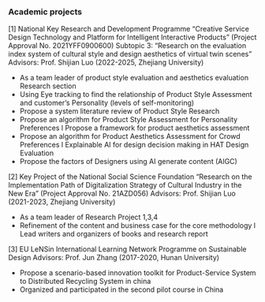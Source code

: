 ### Academic projects
[1] National Key Research and Development Programme “Creative Service Design Technology and Platform for Intelligent Interactive Products” (Project Approval No. 2021YFF0900600) Subtopic 3: “Research on the evaluation index system of cultural style and design aesthetics of virtual twin scenes”
Advisors: Prof. Shijian Luo (2022-2025, Zhejiang University)
- As a team leader of product style evaluation and aesthetics evaluation Research section
- Using Eye tracking to find the relationship of Product Style Assessment and customer’s Personality (levels of self-monitoring)
- Propose a system literature review of Product Style Research
- Propose an algorithm for Product Style Assessment for Personality Preferences l Propose a framework for product aesthetics assessment
- Propose an algorithm for Product Aesthetics Assessment for Crowd Preferences l Explainable AI for design decision making in HAT Design Evaluation
- Propose the factors of Designers using AI generate content (AIGC)


[2] Key Project of the National Social Science Foundation “Research on the Implementation Path of Digitalization Strategy of Cultural Industry in the New Era” (Project Approval No. 21AZD056) Advisors: Prof. Shijian Luo (2021-2023, Zhejiang University)
- As a team leader of Research Project 1,3,4
- Refinement of the content and business case for the core methodology l Lead writers and organizers of books and research report


[3] EU LeNSin International Learning Network Programme on Sustainable Design
Advisors: Prof. Jun Zhang (2017-2020, Hunan University)
- Propose a scenario-based innovation toolkit for Product-Service System to Distributed
Recycling System in china
- Organized and participated in the second pilot course in China
